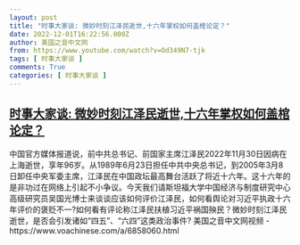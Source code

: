 ```yaml
---
layout: post
title: "时事大家谈: 微妙时刻江泽民逝世,十六年掌权如何盖棺论定？"
date: 2022-12-01T16:22:56.000Z
author: 美国之音中文网
from: https://www.youtube.com/watch?v=Od349N7-tjk
tags: [ 时事大家谈 ]
comments: True
categories: [ 时事大家谈 ]
---
```

<!--1669911776000-->
[时事大家谈: 微妙时刻江泽民逝世,十六年掌权如何盖棺论定？](https://www.youtube.com/watch?v=Od349N7-tjk)
------

<div>
中国官方媒体报道说，前中共总书记、前国家主席江泽民2022年11月30日因病在上海逝世，享年96岁。从1989年6月23日担任中共中央总书记，到2005年3月8日卸任中央军委主席，江泽民在中国政坛最高舞台活跃了将近十六年。这十六年的是非功过在网络上引起不小争议。今天我们请斯坦福大学中国经济与制度研究中心高级研究员吴国光博士来谈谈应该如何评价江泽民，如何看舆论对习近平执政十六年评价的褒贬不一?如何看有评论称江泽民扶植习近平祸国殃民？微妙时刻江泽民逝世，是否会引发诸如“四五”、“六四”这类政治事件?   美国之音中文网视频 - https://www.voachinese.com/a/6858060.html
</div>
